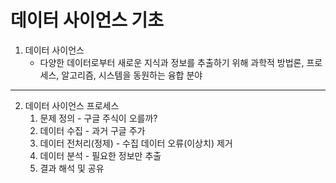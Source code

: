 

# 데이터 사이언스 기초

1. 데이터 사이언스
    - 다양한 데이터로부터 새로운 지식과 정보를 추출하기 위해 과학적 방법론, 프로세스, 알고리즘, 시스템을 동원하는 융합 분야

----

2. 데이터 사이언스 프로세스
    1. 문제 정의 - 구글 주식이 오를까?
    2. 데이터 수집 - 과거 구글 주가
    3. 데이터 전처리(정제) - 수집 데이터 오류(이상치) 제거
    4. 데이터 분석 - 필요한 정보만 추출
    5. 결과 해석 및 공유
